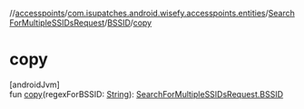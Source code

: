 //[accesspoints](../../../../index.md)/[com.isupatches.android.wisefy.accesspoints.entities](../../index.md)/[SearchForMultipleSSIDsRequest](../index.md)/[BSSID](index.md)/[copy](copy.md)

# copy

[androidJvm]\
fun [copy](copy.md)(regexForBSSID: [String](https://kotlinlang.org/api/latest/jvm/stdlib/kotlin/-string/index.html)): [SearchForMultipleSSIDsRequest.BSSID](index.md)
